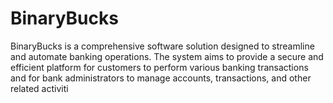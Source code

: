 # BinaryBucks
BinaryBucks is a comprehensive software solution designed to streamline and automate banking operations. The system aims to provide a secure and efficient platform for customers to perform various banking transactions and for bank administrators to manage accounts, transactions, and other related activiti
